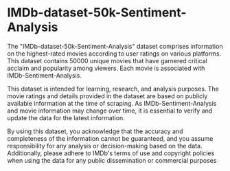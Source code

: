 # IMDb-dataset-50k-Sentiment-Analysis

The "IMDb-dataset-50k-Sentiment-Analysis" dataset comprises information on the highest-rated  movies according to user ratings on various platforms. This dataset contains 50000 unique movies that have garnered critical acclaim and popularity among viewers. Each movie is associated with IMDb-Sentiment-Analysis.

This dataset is intended for learning, research, and analysis purposes. The movie ratings and details provided in the dataset are based on publicly available information at the time of scraping. As IMDb-Sentiment-Analysis and movie information may change over time, it is essential to verify and update the data for the latest information.

By using this dataset, you acknowledge that the accuracy and completeness of the information cannot be guaranteed, and you assume responsibility for any analysis or decision-making based on the data. Additionally, please adhere to IMDb's terms of use and copyright policies when using the data for any public dissemination or commercial purposes
